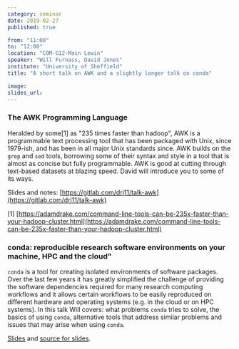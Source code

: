 ```yaml
---
category: seminar
date: 2019-02-27
published: true

from: "11:00"
to: "12:00"
location: "COM-G12-Main Lewin"
speaker: "Will Furnass, David Jones"
institute: "University of Sheffield"
title: "A short talk on AWK and a slightly longer talk on conda"

image:
slides_url:
---
```

###  The AWK Programming Language

Heralded by some[1] as "235 times faster than hadoop",
AWK is a programmable text processing tool that
has been packaged with Unix, since 1979-ish,
and has been in all major Unix standards since.
AWK builds on the `grep` and `sed` tools,
borrowing some of their syntax and style in
a tool that is almost as concise but fully programmable.
AWK is good at cutting through text-based datasets at blazing speed.
David will introduce you to some of its ways.

Slides and notes: [https://gitlab.com/drj11/talk-awk](https://gitlab.com/drj11/talk-awk)

[1] [https://adamdrake.com/command-line-tools-can-be-235x-faster-than-your-hadoop-cluster.html](https://adamdrake.com/command-line-tools-can-be-235x-faster-than-your-hadoop-cluster.html)


### conda: reproducible research software environments on your machine, HPC and the cloud"

`conda` is a tool for creating isolated environments of software
packages. Over the last few years it has greatly simplified the
challenge of providing the software dependencies required for many
research computing workflows and it allows certain workflows to be
easily reproduced on different hardware and operating systems (e.g. in
the cloud or on HPC systems). In this talk Will covers: what problems
`conda` tries to solve, the basics of using `conda`, alternative tools
that address similar problems and issues that may arise when using
`conda`.

[Slides](https://learningpatterns.me/conda-rses-pres/) and [source for slides](https://github.com/willfurnass/conda-rses-pres/).
